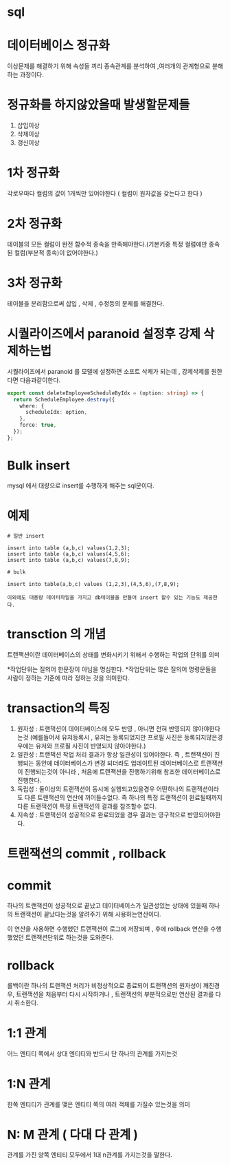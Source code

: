 # sql

# 데이터베이스 정규화
이상문제를 해결하기 위해 속성들 끼리 종속관계를 분석하여 ,여러개의 관계형으로 분해하는 과정이다. 
# 정규화를 하지않았을때 발생할문제들
 1) 삽입이상
 2) 삭제이상
 3) 갱신이상 
# 1차 정규화
각로우마다 컬럼의 값이 1개씩만 있어야한다 ( 컬럼이 원자값을 갖는다고 한다 ) 

# 2차 정규화
테이블의 모든 컬럼이 완전 함수적 종속을 만족해야한다.(기본키중 특정 컬럼에만 종속된 컬럼(부분적 종속)이 없어야한다.)


# 3차 정규화 
테이블을 분리함으로써 삽입 , 삭제 , 수정등의 문제를 해결한다. 

# 시퀄라이즈에서 paranoid 설정후 강제 삭제하는법
시퀄라이즈에서 paranoid 를 모델에 설정하면 소프트 삭제가 되는데 , 강제삭제를 원한다면 다음과같이한다. 

```typescript
export const deleteEmployeeScheduleByIdx = (option: string) => {
  return ScheduleEmployee.destroy({
    where: {
      scheduleIdx: option,
    },
    force: true,
  });
};

```
# Bulk insert

mysql 에서 대량으로 insert를 수행하게 해주는 sql문이다.
# 예제
```mysql
# 일반 insert

insert into table (a,b,c) values(1,2,3);
insert into table (a,b,c) values(4,5,6);
insert into table (a,b,c) values(7,8,9);

# bulk

insert into table(a,b,c) values (1,2,3),(4,5,6),(7,8,9);

이외에도 대용량 데이터파일을 가지고 db테이블을 만들어 insert 할수 있는 기능도 제공한다. 

```
# transction 의 개념

트랜잭션이란 데이터베이스의 상태를 변화시키기 위해서 수행하는 작업의 단위를 의미

*작업단위는 질의어 한문장이 아님을 명심한다.
*작업단위는 많은 질의어 명령문들을 사람이 정하는 기준에 따라 정하는 것을 의미한다.

# transaction의 특징
1) 원자성 : 트랜잭션이 데이터베이스에 모두 반영 , 아니면 전혀 반영되지 않아야한다는것 (예를들어서 유저등록시 , 유저는 등록되었지만 프로필 사진은 등록되지않은경우에는 유저와 프로필 사진이 반영되지 않아야한다.)
2) 일관성 : 트랜잭션 작업 처리 결과가 항상 일관성이 있어야한다. 즉 , 트랜잭션이 진행되는 동안에 데이터베이스가 변경 되더라도 업데이트된 데이터베이스로 트랜잭션이 진행되는것이 아니라 , 처음에 트랜잭션을 진행하기위해 참조한 데이터베이스로 진행한다.
3) 독립성 : 둘이상의 트랜잭션이 동시에 실행되고있을경우 어떤하나의 트랜잭션이라도 다른 트랜잭션의 연산에 끼어들수없다. 즉 하나의 특정 트랜잭션이 완료될때까지 다른 트랜잭션이 특정 트랜잭션의 결과를 참조할수 없다.
4) 지속성 : 트랜잭션이 성공적으로 완료되었을 경우 결과는 영구적으로 반영되어야한다.

# 트랜잭션의 commit , rollback 

# commit
하나의 트랜잭션이 성공적으로 끝났고 데이터베이스가 일관성있는 상태에 있을때 하나의 트랜잭션이 끝났다는것을 알려주기 위해 사용하는연산이다.

이 연산을 사용하면 수행했던 트랜잭션이 로그에 저장되며 , 후에 rollback 연산을 수행했었던 트랜잭션단위로 하는것을 도와준다.

# rollback
롤백이란 하나의 트랜잭션 처리가 비정상적으로 종료되어 트랜잭션의 원자성이 깨진경우, 트랜잭션을 처음부터 다시 시작하거나 , 트랜잭션의 부분적으로만 연산된 결과를 다시 취소한다.

# 1:1 관계
어느 엔티티 쪽에서 상대 엔티티와 반드시 단 하나의 관계를 가지는것

# 1:N 관계 
한쪽 엔티티가 관계를 맺은 엔티티 쪽의 여러 객체를 가질수 있는것을 의미
# N: M 관계 ( 다대 다 관계 )
관계를 가진 양쪽 엔티티 모두에서 1대 n관계를 가지는것을 말한다.
